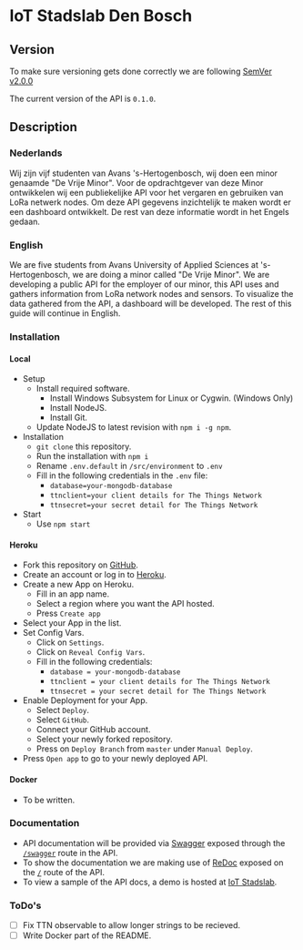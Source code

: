 # IoT Stadslab Den Bosch
## Version
To make sure versioning gets done correctly we are following [SemVer v2.0.0](https://semver.org)

The current version of the API is `0.1.0`.
## Description
### Nederlands
Wij zijn vijf studenten van Avans 's-Hertogenbosch, wij doen een minor genaamde "De Vrije Minor".
Voor de opdrachtgever van deze Minor ontwikkelen wij een publiekelijke API voor het vergaren en gebruiken van LoRa netwerk nodes.
Om deze API gegevens inzichtelijk te maken wordt er een dashboard ontwikkelt. De rest van deze informatie wordt in het Engels gedaan.
### English
We are five students from Avans University of Applied Sciences at 's-Hertogenbosch, we are doing a minor called "De Vrije Minor".
We are developing a public API for the employer of our minor, this API uses and gathers information from LoRa network nodes and sensors.
To visualize the data gathered from the API, a dashboard will be developed. The rest of this guide will continue in English.

### Installation
#### Local
* Setup
  * Install required software.
    * Install Windows Subsystem for Linux or Cygwin. (Windows Only)
    * Install NodeJS.
    * Install Git.
  * Update NodeJS to latest revision with `npm i -g npm`.
* Installation
  * `git clone` this repository.
  * Run the installation with `npm i`
  * Rename `.env.default` in `/src/environment` to `.env`
  * Fill in the following credentials in the `.env` file:
    * `database=your-mongodb-database`
    * `ttnclient=your client details for The Things Network`
    * `ttnsecret=your secret detail for The Things Network`
* Start
  * Use `npm start`


#### Heroku
* Fork this repository on [GitHub](https://github.com).
* Create an account or log in to [Heroku](https://heroku.com).
* Create a new App on Heroku.
  * Fill in an app name.
  * Select a region where you want the API hosted.
  * Press `Create app`
* Select your App in the list.
* Set Config Vars.
  * Click on `Settings`.
  * Click on `Reveal Config Vars`.
  * Fill in the following credentials:
    * `database = your-mongodb-database`
    * `ttnclient = your client details for The Things Network`
    * `ttnsecret = your secret detail for The Things Network`
* Enable Deployment for your App.
  * Select `Deploy`.
  * Select `GitHub`.
  * Connect your GitHub account.
  * Select your newly forked repository.
  * Press on `Deploy Branch` from `master` under `Manual Deploy`.
* Press `Open app` to go to your newly deployed API.

#### Docker
* To be written.

### Documentation
* API documentation will be provided via [Swagger](https://swagger.io) exposed through the [`/swagger`](https://iotstadslab.herokuapp.com/swagger) route in the API.
* To show the documentation we are making use of [ReDoc](https://github.com/Rebilly/ReDoc) exposed on the [`/`](https://iotstadslab.herokuapp.com) route of the API.
* To view a sample of the API docs, a demo is hosted at [IoT Stadslab](https://iotstadslab.herokuapp.com).

### ToDo's
- [ ] Fix TTN observable to allow longer strings to be recieved.
- [ ] Write Docker part of the README.
